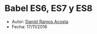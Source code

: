 # Babel ES6, ES7 y ES8

* Autor: [Daniel Ramos Acosta](https://github.com/DanielRamosAcosta)
* Fecha: 17/11/2016
